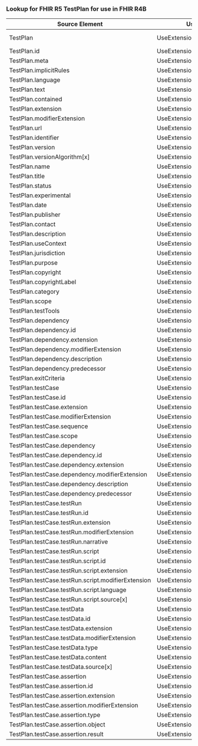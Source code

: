 ### Lookup for FHIR R5 TestPlan for use in FHIR R4B

| Source Element | Usage | Target |
| -------------- | ----- | ------ |
| TestPlan | UseExtension | http://hl7.org/fhir/5.0/StructureDefinition/extension-TestPlan |
| TestPlan.id | UseExtensionFromAncestor | - |
| TestPlan.meta | UseExtensionFromAncestor | - |
| TestPlan.implicitRules | UseExtensionFromAncestor | - |
| TestPlan.language | UseExtensionFromAncestor | - |
| TestPlan.text | UseExtensionFromAncestor | - |
| TestPlan.contained | UseExtensionFromAncestor | - |
| TestPlan.extension | UseExtensionFromAncestor | - |
| TestPlan.modifierExtension | UseExtensionFromAncestor | - |
| TestPlan.url | UseExtensionFromAncestor | - |
| TestPlan.identifier | UseExtensionFromAncestor | - |
| TestPlan.version | UseExtensionFromAncestor | - |
| TestPlan.versionAlgorithm[x] | UseExtensionFromAncestor | - |
| TestPlan.name | UseExtensionFromAncestor | - |
| TestPlan.title | UseExtensionFromAncestor | - |
| TestPlan.status | UseExtensionFromAncestor | - |
| TestPlan.experimental | UseExtensionFromAncestor | - |
| TestPlan.date | UseExtensionFromAncestor | - |
| TestPlan.publisher | UseExtensionFromAncestor | - |
| TestPlan.contact | UseExtensionFromAncestor | - |
| TestPlan.description | UseExtensionFromAncestor | - |
| TestPlan.useContext | UseExtensionFromAncestor | - |
| TestPlan.jurisdiction | UseExtensionFromAncestor | - |
| TestPlan.purpose | UseExtensionFromAncestor | - |
| TestPlan.copyright | UseExtensionFromAncestor | - |
| TestPlan.copyrightLabel | UseExtensionFromAncestor | - |
| TestPlan.category | UseExtensionFromAncestor | - |
| TestPlan.scope | UseExtensionFromAncestor | - |
| TestPlan.testTools | UseExtensionFromAncestor | - |
| TestPlan.dependency | UseExtensionFromAncestor | - |
| TestPlan.dependency.id | UseExtensionFromAncestor | - |
| TestPlan.dependency.extension | UseExtensionFromAncestor | - |
| TestPlan.dependency.modifierExtension | UseExtensionFromAncestor | - |
| TestPlan.dependency.description | UseExtensionFromAncestor | - |
| TestPlan.dependency.predecessor | UseExtensionFromAncestor | - |
| TestPlan.exitCriteria | UseExtensionFromAncestor | - |
| TestPlan.testCase | UseExtensionFromAncestor | - |
| TestPlan.testCase.id | UseExtensionFromAncestor | - |
| TestPlan.testCase.extension | UseExtensionFromAncestor | - |
| TestPlan.testCase.modifierExtension | UseExtensionFromAncestor | - |
| TestPlan.testCase.sequence | UseExtensionFromAncestor | - |
| TestPlan.testCase.scope | UseExtensionFromAncestor | - |
| TestPlan.testCase.dependency | UseExtensionFromAncestor | - |
| TestPlan.testCase.dependency.id | UseExtensionFromAncestor | - |
| TestPlan.testCase.dependency.extension | UseExtensionFromAncestor | - |
| TestPlan.testCase.dependency.modifierExtension | UseExtensionFromAncestor | - |
| TestPlan.testCase.dependency.description | UseExtensionFromAncestor | - |
| TestPlan.testCase.dependency.predecessor | UseExtensionFromAncestor | - |
| TestPlan.testCase.testRun | UseExtensionFromAncestor | - |
| TestPlan.testCase.testRun.id | UseExtensionFromAncestor | - |
| TestPlan.testCase.testRun.extension | UseExtensionFromAncestor | - |
| TestPlan.testCase.testRun.modifierExtension | UseExtensionFromAncestor | - |
| TestPlan.testCase.testRun.narrative | UseExtensionFromAncestor | - |
| TestPlan.testCase.testRun.script | UseExtensionFromAncestor | - |
| TestPlan.testCase.testRun.script.id | UseExtensionFromAncestor | - |
| TestPlan.testCase.testRun.script.extension | UseExtensionFromAncestor | - |
| TestPlan.testCase.testRun.script.modifierExtension | UseExtensionFromAncestor | - |
| TestPlan.testCase.testRun.script.language | UseExtensionFromAncestor | - |
| TestPlan.testCase.testRun.script.source[x] | UseExtensionFromAncestor | - |
| TestPlan.testCase.testData | UseExtensionFromAncestor | - |
| TestPlan.testCase.testData.id | UseExtensionFromAncestor | - |
| TestPlan.testCase.testData.extension | UseExtensionFromAncestor | - |
| TestPlan.testCase.testData.modifierExtension | UseExtensionFromAncestor | - |
| TestPlan.testCase.testData.type | UseExtensionFromAncestor | - |
| TestPlan.testCase.testData.content | UseExtensionFromAncestor | - |
| TestPlan.testCase.testData.source[x] | UseExtensionFromAncestor | - |
| TestPlan.testCase.assertion | UseExtensionFromAncestor | - |
| TestPlan.testCase.assertion.id | UseExtensionFromAncestor | - |
| TestPlan.testCase.assertion.extension | UseExtensionFromAncestor | - |
| TestPlan.testCase.assertion.modifierExtension | UseExtensionFromAncestor | - |
| TestPlan.testCase.assertion.type | UseExtensionFromAncestor | - |
| TestPlan.testCase.assertion.object | UseExtensionFromAncestor | - |
| TestPlan.testCase.assertion.result | UseExtensionFromAncestor | - |
